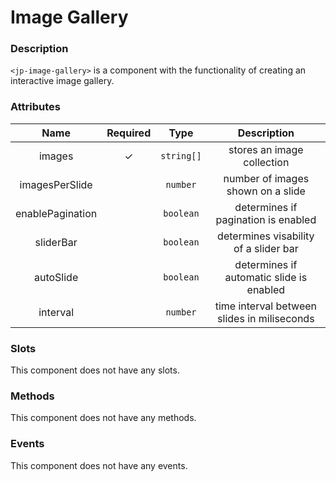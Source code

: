 # Image Gallery

### Description

`<jp-image-gallery>` is a component with the functionality of creating an interactive image gallery.

### Attributes

| **Name** | **Required** | **Type** | **Description** |
| :----: | :----: | :---: | :---: |
| images | ✓ | `string[]` | stores an image collection |
| imagesPerSlide | | `number` | number of images shown on a slide |
| enablePagination | | `boolean` | determines if pagination is enabled |
| sliderBar | | `boolean` | determines visability of a slider bar |
| autoSlide | | `boolean` | determines if automatic slide is enabled |
| interval | | `number` | time interval between slides in miliseconds |
  
### Slots

This component does not have any slots.


### Methods

This component does not have any methods.


### Events

This component does not have any events. 